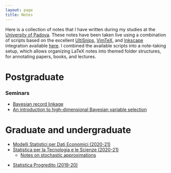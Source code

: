 ```yaml
---
layout: page
title: Notes
---
```


Here is a collection of notes that I have written during my studies at the [University of Padova](https://www.stat.unipd.it/).
These notes have been taken live using a combination of scripts based on the excellent [UltiSnips](https://github.com/SirVer/ultisnips), [VimTeX](https://github.com/lervag/vimtex), and [Inkscape](https://inkscape.org/) integration available [here](https://castel.dev/).
I combined the available scripts into a note-taking setup, which allows organizing LaTeX notes into themed folder structures, for annotating papers, books, and lectures.

# Postgraduate

### Seminars
* [Bayesian record linkage](./files/ISBA_5_bayesianEntityResolution.pdf)
* [An introduction to high-dimensional Bayesian variable selection](./files/ISBA_2_highDimensionalBayes.pdf)

# Graduate and undergraduate
* [Modelli Statistici per Dati Economici (2020-21)](./files/modelli-economici.pdf)
* [Statistica per la Tecnologia e le Scienze (2020-21)](./files/tecnologia-industria.pdf)
    * [Notes on stochastic approximations](./files/Fu_2015_Handbook_of_Simulation_Optimization.pdf)
<!-- * [Data Mining (2019-20)](https://mega.nz/file/mmoggCgJ#Hgaw5eVQAhqy4qiEdoeoJv-NPShN3YyouzBdtGbvVro) -->
* [Statistica Progredito (2019-20)](./files/statistica-progredito.pdf)
